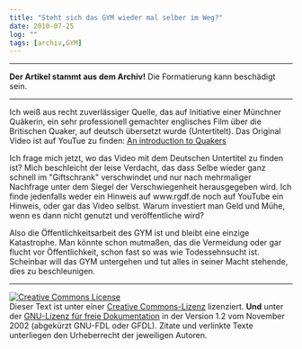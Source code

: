 ```yaml
---
title: "Steht sich das GYM wieder mal selber im Weg?"
date: 2010-07-25
log: ""
tags: [archiv,GYM]
---
```

<hr><b>Der Artikel stammt aus dem Archiv!</b> Die Formatierung kann beschädigt sein.<hr>

<p>Ich weiß aus recht zuverlässiger Quelle, das auf Initiative einer Münchner Quäkerin, ein sehr professionell gemachter englisches Film über die Britischen Quaker, auf deutsch übersetzt wurde (Untertitelt).  Das Original Video ist auf YouTue zu finden: <a href="http://www.youtube.com/watch?v=q-rdImcwTFw&feature=related">An introduction to Quakers </a></p>

<p>Ich frage mich jetzt, wo das Video mit dem Deutschen Untertitel zu finden ist? Mich beschleicht der leise Verdacht, das dass Selbe wieder ganz schnell im "Giftschrank" verschwindet und nur nach mehrmaliger Nachfrage unter dem Siegel der Verschwiegenheit herausgegeben wird. Ich finde jedenfalls weder ein Hinweis auf www.rgdf.de noch auf YouTube ein Hinweis, oder gar das Video selbst. Warum investiert man Geld und Mühe, wenn es dann nicht genutzt und veröffentliche wird?</p>

<p>Also die Öffentlichkeitsarbeit des GYM ist und bleibt eine einzige Katastrophe. Man könnte schon mutmaßen, das die Vermeidung oder gar flucht vor Öffentlichkeit, schon fast so was wie Todessehnsucht ist. Scheinbar will das GYM untergehen und tut alles in seiner Macht stehende, dies zu beschleunigen.</p>


<hr />
<p><a rel="license" href="http://creativecommons.org/licenses/by-sa/3.0/de/"><img alt="Creative Commons License" style="border-width: 0pt;" src="http://i.creativecommons.org/l/by-sa/3.0/de/88x31.png" /></a><br />
Dieser <span xmlns:dc="http://purl.org/dc/elements/1.1/" href="http://purl.org/dc/dcmitype/Text" rel="dc:type">Text</span> ist unter einer <a rel="license" href="http://creativecommons.org/licenses/by-sa/3.0/de/">Creative Commons-Lizenz</a> lizenziert. <b>Und</b> unter der <a href="http://de.wikipedia.org/wiki/GFDL">GNU-Lizenz f&uuml;r freie Dokumentation</a> in der Version 1.2 vom November 2002 (abgek&uuml;rzt GNU-FDL oder GFDL). Zitate und verlinkte Texte unterliegen den Urheberrecht der jeweiligen Autoren.</p>
